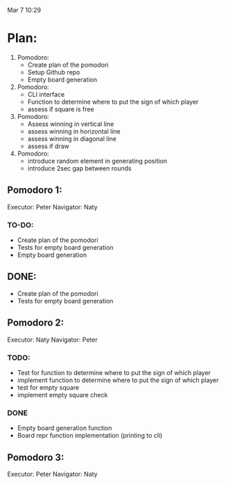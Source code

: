 Mar 7 10:29
# Plan:
1. Pomodoro:
   - Create plan of the pomodori
   - Setup Github repo
   - Empty board generation 
2. Pomodoro:
   - CLI interface
   - Function to determine where to put the sign of which player
   - assess if square is free
3. Pomodoro:
    - Assess winning in vertical line
    - assess winning in horizontal line
    - assess winning in diagonal line
    - assess if draw
4. Pomodoro:
    - introduce random element in generating position
    - introduce 2sec gap between rounds
    


## Pomodoro 1:
Executor: Peter
Navigator: Naty


### TO-DO:
- Create plan of the pomodori
- Tests for empty board generation
- Empty board generation

## DONE:
- Create plan of the pomodori
- Tests for empty board generation

## Pomodoro 2:
Executor: Naty
Navigator: Peter

### TODO:

- Test for function to determine where to put the sign of which player
- implement function to determine where to put the sign of which player
- test for empty square
- implement empty square check

### DONE
- Empty board generation function
- Board repr function implementation (printing to cli)

## Pomodoro 3:
Executor: Peter
Navigator: Naty